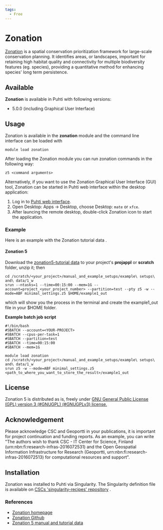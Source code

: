 ```yaml
---
tags:
  - Free
---
```


# Zonation

[Zonation](https://zonationteam.github.io/Zonation5/) is a spatial conservation prioritization framework for large-scale conservation planning. It identifies areas, or landscapes, important for retaining high habitat quality and connectivity for multiple biodiversity features (eg. species), providing a quantitative method for enhancing species' long term persistence.


## Available

__Zonation__ is available in Puhti with following versions:

* 5.0.0 (including Graphical User Interface)


## Usage

Zonation is available in the __zonation__ module and the command line interface can be loaded with

`module load zonation`

After loading the Zonation module you can run zonation commands in the following way:

```
z5 <command arguments>
```

Alternatively, if you want to use the Zonation Graphical User Interface (GUI) tool, Zonation can be started in Puhti web interface within the desktop application:

1. Log in to [Puhti web interface](https://puhti.csc.fi).
2. Open Desktop: Apps -> Desktop, choose Desktop: `mate` or `xfce`. 
3. After launcing the remote desktop, double-click Zonation icon to start the application.

### Example

Here is an example with the Zonation tutorial data .


    
#### Zonation 5

Download the [zonation5-tutorial data](https://github.com/zonationteam/Zonation5/releases/download/v1.0/manual_and_example_setups.zip) to your project's __projappl__ or __scratch__ folder, unzip it; then

```
cd /scratch/<your_project>/manual_and_example_setups/example\ setups\ and\ data/1_w
srun --ntasks=1 --time=00:15:00 --mem=1G --account=project_<your_project_number> --partition=test --pty z5 -w --mode=ABF minimal_settings.z5 $HOME/example1_out
```
which will show you the process in the terminal and create the example1_out file in your $HOME folder.

**Example batch job script**

```
#!/bin/bash
#SBATCH --account=<YOUR-PROJECT>
#SBATCH --cpus-per-task=1
#SBATCH --partition=test
#SBATCH --time=00:15:00
#SBATCH --mem=1G

module load zonation
cd /scratch/<your_project>/manual_and_example_setups/example\ setups\ and\ data/1_w
srun z5 -w --mode=ABF minimal_settings.z5 <path_to_where_you_want_to_store_the_result>/example1_out
```

## License 

Zonation 5 is distributed as is, freely under [GNU General Public License (GPL) version 3 (#GNUGPL) (#GNUGPLv3) license.](https://www.gnu.org/licenses/gpl-3.0.html)


## Acknowledgement

Please acknowledge CSC and Geoportti in your publications, it is important for project continuation and funding reports.
As an example, you can write "The authors wish to thank CSC - IT Center for Science, Finland (urn:nbn:fi:research-infras-2016072531) and the Open Geospatial Information Infrastructure for Research (Geoportti, urn:nbn:fi:research-infras-2016072513) for computational resources and support".

## Installation

Zonation was installed to Puhti via Singularity. The Singularity definition file is available on [CSCs 'singularity-recipes' repository](https://raw.githubusercontent.com/CSCfi/singularity-recipes/main/zonation/zonation5.def) .

### References

* [Zonation homepage](https://zonationteam.github.io/Zonation5/)
* [Zonation Github](https://github.com/zonationteam/Zonation5)
* [Zonation 5 manual and tutorial data](https://github.com/zonationteam/Zonation5/releases/download/v1.0/manual_and_example_setups.zip)





